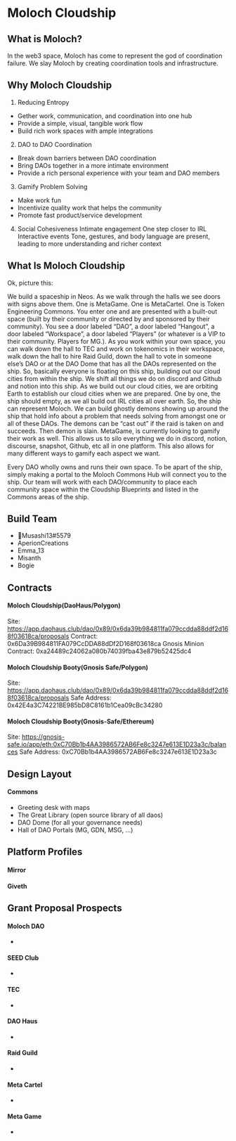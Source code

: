 # Moloch Cloudship

## What is Moloch?

In the web3 space, Moloch has come to represent the god of coordination failure. We slay Moloch by creating coordination tools and infrastructure.

## Why Moloch Cloudship

1. Reducing Entropy
* Gether work, communication, and coordination into one hub
* Provide a simple, visual, tangible work flow
* Build rich work spaces with ample integrations
2. DAO to DAO Coordination
* Break down barriers between DAO coordination
* Bring DAOs together in a more intimate environment
* Provide a rich personal experience with your team and DAO members
3. Gamify Problem Solving
* Make work fun
* Incentivize quality work that helps the community
* Promote fast product/service development
4. Social Cohesiveness
Intimate engagement
One step closer to IRL
Interactive events
Tone, gestures, and body language are present, leading to more understanding and richer context

## What Is Moloch Cloudship

Ok, picture this:

We build a spaceship in Neos. As we walk through the halls we see doors with signs above them. One is MetaGame. One is MetaCartel. One is Token Engineering Commons. You enter one and are presented with a built-out space (built by their community or directed by and sponsored by their community). You see a door labeled “DAO”, a door labeled “Hangout”, a door labeled “Workspace”, a door labeled “Players” (or whatever is a VIP to their community. Players for MG.). As you work within your own space, you can walk down the hall to TEC and work on tokenomics in their workspace, walk down the hall to hire Raid Guild, down the hall to vote in someone else’s DAO or at the DAO Dome that has all the DAOs represented on the ship. So, basically everyone is floating on this ship, building out our cloud cities from within the ship. We shift all things we do on discord and Github and notion into this ship. As we build out our cloud cities, we are orbiting Earth to establish our cloud cities when we are prepared. One by one, the ship should empty, as we all build out IRL cities all over earth. So, the ship can represent Moloch. We can build ghostly demons showing up around the ship that hold info about a problem that needs solving from amongst one or all of these DAOs. The demons can be “cast out” if the raid is taken on and succeeds. Then demon is slain. MetaGame, is currently looking to gamify their work as well. This allows us to silo everything we do in discord, notion, discourse, snapshot, Github, etc all in one platform. This also allows for many different ways to gamify each aspect we want.

Every DAO wholly owns and runs their own space. To be apart of the ship, simply making a portal to the Moloch Commons Hub will connect you to the ship. Our team will work with each DAO/community to place each community space within the Cloudship Blueprints and listed in the Commons areas of the ship.

## Build Team

* 🐙Musashi13#5579
* AperionCreations
* Emma_13
* Misanth
* Bogie

## Contracts

#### Moloch Cloudship(DaoHaus/Polygon)
Site: https://app.daohaus.club/dao/0x89/0x6da39b984811fa079ccdda88ddf2d168f03618ca/proposals
Contract: 0x6Da39B984811FA079CcDDA88dDf2D168f03618ca
Gnosis Minion Contract: 0xa24489c24062a080b74039fba43e879b52425dc4

#### Moloch Cloudship Booty(Gnosis Safe/Polygon)
Site: https://app.daohaus.club/dao/0x89/0x6da39b984811fa079ccdda88ddf2d168f03618ca/proposals
Safe Address: 0x42E4a3C74221BE985bD8C8161b1Cea09cBc34280

#### Moloch Cloudship Booty(Gnosis-Safe/Ethereum)
Site: https://gnosis-safe.io/app/eth:0xC70Bb1b4AA3986572AB6Fe8c3247e613E1D23a3c/balances
Safe Address: 0xC70Bb1b4AA3986572AB6Fe8c3247e613E1D23a3c

## Design Layout

#### Commons

* Greeting desk with maps
* The Great Library (open source library of all daos)
* DAO Dome (for all your governance needs)
* Hall of DAO Portals (MG, GDN, MSG, ...)

## Platform Profiles

#### Mirror


#### Giveth


## Grant Proposal Prospects

#### Moloch DAO
* 

#### SEED Club
* 

#### TEC
* 

#### DAO Haus
* 

#### Raid Guild
* 

#### Meta Cartel
* 

#### Meta Game
*
